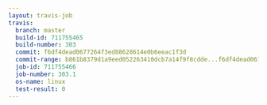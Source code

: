 ```yaml
---
layout: travis-job
travis:
  branch: master
  build-id: 711755465
  build-number: 303
  commit: f6df4dead0677264f3ed88628614e0b6eeac1f3d
  commit-range: b861b8379d1a9eed052263410dcb7a14f9f8cdde...f6df4dead0677264f3ed88628614e0b6eeac1f3d
  job-id: 711755466
  job-number: 303.1
  os-name: linux
  test-result: 0
---
```

